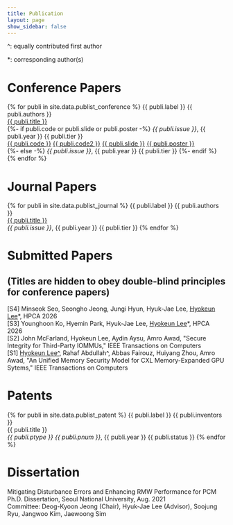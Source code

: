 ```yaml
---
title: Publication
layout: page
show_sidebar: false
---
```


^: equally contributed first author

\*: corresponding author(s)

# Conference Papers
{% for publi in site.data.publist_conference %}
  {{ publi.label }} {{ publi.authors }} <br />
  <a href="{{ publi.tlink }}">{{ publi.title }}</a> <br />
  {%- if publi.code or publi.slide or publi.poster -%}
  <em>{{ publi.issue }}</em>, {{ publi.year }} {{ publi.tier }} <br />
  <a href="{{ publi.clink }}">{{ publi.code }}</a> <a href="{{ publi.clink }}">{{ publi.code2 }}</a> <a href="{{ publi.slink }}">{{ publi.slide }}</a> <a href="{{ publi.plink }}">{{ publi.poster }}</a> <br /> 
  {%- else -%}
  <em>{{ publi.issue }}</em>, {{ publi.year }} {{ publi.tier }}
  {%- endif %}
{% endfor %}

# Journal Papers
{% for publi in site.data.publist_journal %}
  {{ publi.label }} {{ publi.authors }} <br />
  <a href="{{ publi.tlink }}">{{ publi.title }}</a> <br />
  <em>{{ publi.issue }}</em>, {{ publi.year }} {{ publi.tier }}
{% endfor %}

# Submitted Papers 
## (Titles are hidden to obey double-blind principles for conference papers)
[S4] Minseok Seo, Seongho Jeong, Jungi Hyun, Hyuk-Jae Lee, <u>Hyokeun Lee</u>\*, HPCA 2026<br />
[S3] Younghoon Ko, Hyemin Park, Hyuk-Jae Lee, <u>Hyokeun Lee</u>\*, HPCA 2026<br />
[S2] John McFarland, Hyokeun Lee, Aydin Aysu, Amro Awad, "Secure Integrity for Third-Party IOMMUs," IEEE Transactions on Computers<br />
[S1] <u>Hyokeun Lee^</u>, Rahaf Abdullah^, Abbas Fairouz, Huiyang Zhou, Amro Awad, "An Unified Memory Security Model for CXL Memory-Expanded GPU Sytems," IEEE Transactions on Computers<br />

# Patents
{% for publi in site.data.publist_patent %}
  {{ publi.label }} {{ publi.inventors }} <br />
  {{ publi.title }} <br />
  <em>{{ publi.ptype }} {{ publi.pnum }}</em>, {{ publi.year }} {{ publi.status }}
{% endfor %}


# Dissertation
Mitigating Disturbance Errors and Enhancing RMW Performance for PCM <br />
Ph.D. Dissertation, Seoul National University, Aug. 2021 <br />
Committee: Deog-Kyoon Jeong (Chair), Hyuk-Jae Lee (Advisor), Soojung Ryu, Jangwoo Kim, Jaewoong Sim
